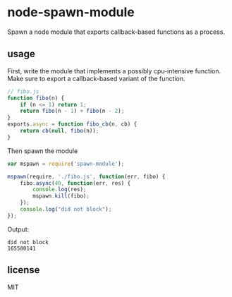 # node-spawn-module

Spawn a node module that exports callback-based functions as a process.

## usage

First, write the module that implements a possibly cpu-intensive function.
Make sure to export a callback-based variant of the function.


```js
// fibo.js
function fibo(n) {
    if (n <= 1) return 1;
    return fibo(n - 1) + fibo(n - 2);
}
exports.async = function fibo_cb(n, cb) {
    return cb(null, fibo(n));
}
```

Then spawn the module

```js
var mspawn = require('spawn-module');

mspawn(require, './fibo.js', function(err, fibo) {
    fibo.async(40, function(err, res) {
        console.log(res);
        mspawn.kill(fibo);
    });
    console.log("did not block");
});
```

Output:

    did not block
    165580141 


## license

MIT
